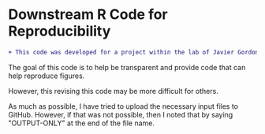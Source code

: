# Downstream R Code for Reproducibility

```diff
+ This code was developed for a project within the lab of Javier Gordon Ogembo.
```

The goal of this code is to help be transparent and provide code that can help reproduce figures.

However, this revising this code may be more difficult for others.

As much as possible, I have tried to upload the necessary input files to GitHub.  However, if that was not possible, then I noted that by saying "OUTPUT-ONLY" at the end of the file name.
